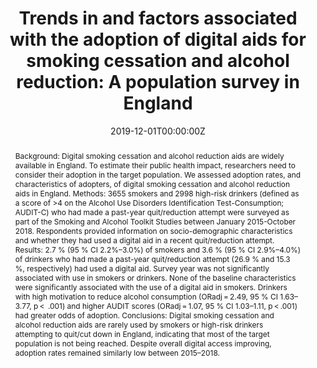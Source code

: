 ---
abstract: "Background:
Digital smoking cessation and alcohol reduction aids are widely available in England. To estimate their public health impact, researchers need to consider their adoption in the target population. We assessed adoption rates, and characteristics of adopters, of digital smoking cessation and alcohol reduction aids in England.

Methods:
3655 smokers and 2998 high-risk drinkers (defined as a score of >4 on the Alcohol Use Disorders Identification Test-Consumption; AUDIT-C) who had made a past-year quit/reduction attempt were surveyed as part of the Smoking and Alcohol Toolkit Studies between January 2015-October 2018. Respondents provided information on socio-demographic characteristics and whether they had used a digital aid in a recent quit/reduction attempt.

Results:
2.7 % (95 % CI 2.2%–3.0%) of smokers and 3.6 % (95 % CI 2.9%–4.0%) of drinkers who had made a past-year quit/reduction attempt (26.9 % and 15.3 %, respectively) had used a digital aid. Survey year was not significantly associated with use in smokers or drinkers. None of the baseline characteristics were significantly associated with the use of a digital aid in smokers. Drinkers with high motivation to reduce alcohol consumption (ORadj = 2.49, 95 % CI 1.63–3.77, p <  .001) and higher AUDIT scores (ORadj = 1.07, 95 % CI 1.03–1.11, p < .001) had greater odds of adoption.

Conclusions:
Digital smoking cessation and alcohol reduction aids are rarely used by smokers or high-risk drinkers attempting to quit/cut down in England, indicating that most of the target population is not being reached. Despite overall digital access improving, adoption rates remained similarly low between 2015–2018."
authors: 
- Olga Perski
- Sarah Jackson
- Claire Garnett
- Robert West
- Jamie Brown
date: "2019-12-01T00:00:00Z"
doi: ""
featured: false
image:
  caption: ""
  focal_point: ""
  preview_only: false
projects: ""
publication: Drug and Alcohol Dependence, 205, 107653
publication_short: ""
publication_types:
- "2"
publishDate: ""
slides: ""
summary: ""
tags:
- Source Themes
title: "Trends in and factors associated with the adoption of digital aids for smoking cessation and alcohol reduction: A population survey in England"
url_code: ""
url_dataset: ""
url_pdf: "https://www.sciencedirect.com/science/article/pii/S0376871619304302"
url_poster: ""
url_project: ""
url_slides: ""
url_source: ""
url_video: ""
---